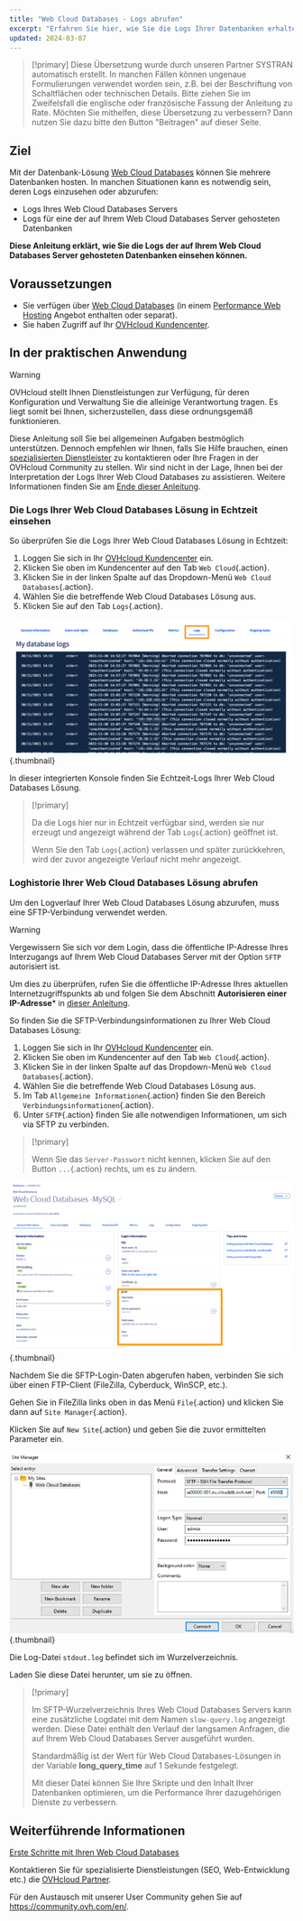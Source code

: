 ```yaml
---
title: "Web Cloud Databases - Logs abrufen"
excerpt: "Erfahren Sie hier, wie Sie die Logs Ihrer Datenbanken erhalten, die auf Ihrem Web Cloud Databases Server gehostet werden"
updated: 2024-03-07
---
```


> [!primary]
> Diese Übersetzung wurde durch unseren Partner SYSTRAN automatisch erstellt. In manchen Fällen können ungenaue Formulierungen verwendet worden sein, z.B. bei der Beschriftung von Schaltflächen oder technischen Details. Bitte ziehen Sie im Zweifelsfall die englische oder französische Fassung der Anleitung zu Rate. Möchten Sie mithelfen, diese Übersetzung zu verbessern? Dann nutzen Sie dazu bitte den Button "Beitragen" auf dieser Seite.
>

## Ziel

Mit der Datenbank-Lösung [Web Cloud Databases](https://www.ovhcloud.com/de/web-cloud/databases/) können Sie mehrere Datenbanken hosten. In manchen Situationen kann es notwendig sein, deren Logs einzusehen oder abzurufen:

- Logs Ihres Web Cloud Databases Servers
- Logs für eine der auf Ihrem Web Cloud Databases Server gehosteten Datenbanken

**Diese Anleitung erklärt, wie Sie die Logs der auf Ihrem Web Cloud Databases Server gehosteten Datenbanken einsehen können.**

## Voraussetzungen

- Sie verfügen über [Web Cloud Databases](https://www.ovhcloud.com/de/web-cloud/databases/) (in einem [Performance Web Hosting](https://www.ovhcloud.com/de/web-hosting/) Angebot enthalten oder separat).
- Sie haben Zugriff auf Ihr [OVHcloud Kundencenter](https://www.ovh.com/auth/?action=gotomanager&from=https://www.ovh.de/&ovhSubsidiary=de).

## In der praktischen Anwendung

> [!warning]
> OVHcloud stellt Ihnen Dienstleistungen zur Verfügung, für deren Konfiguration und Verwaltung Sie die alleinige Verantwortung tragen. Es liegt somit bei Ihnen, sicherzustellen, dass diese ordnungsgemäß funktionieren.
>
> Diese Anleitung soll Sie bei allgemeinen Aufgaben bestmöglich unterstützen. Dennoch empfehlen wir Ihnen, falls Sie Hilfe brauchen, einen [spezialisierten Dienstleister](https://partner.ovhcloud.com/de/directory/) zu kontaktieren oder Ihre Fragen in der OVHcloud Community zu stellen. Wir sind nicht in der Lage, Ihnen bei der Interpretation der Logs Ihrer Web Cloud Databases zu assistieren. Weitere Informationen finden Sie am [Ende dieser Anleitung](#go-further).
>

### Die Logs Ihrer Web Cloud Databases Lösung in Echtzeit einsehen

So überprüfen Sie die Logs Ihrer Web Cloud Databases Lösung in Echtzeit:

1. Loggen Sie sich in Ihr [OVHcloud Kundencenter](https://www.ovh.com/auth/?action=gotomanager&from=https://www.ovh.de/&ovhSubsidiary=de) ein.
2. Klicken Sie oben im Kundencenter auf den Tab `Web Cloud`{.action}.
3. Klicken Sie in der linken Spalte auf das Dropdown-Menü `Web Cloud Databases`{.action}.
4. Wählen Sie die betreffende Web Cloud Databases Lösung aus.
5. Klicken Sie auf den Tab `Logs`{.action}.

![Web Cloud Databases](images/tab-with-logs.png){.thumbnail}

In dieser integrierten Konsole finden Sie Echtzeit-Logs Ihrer Web Cloud Databases Lösung.

> [!primary]
>
> Da die Logs hier nur in Echtzeit verfügbar sind, werden sie nur erzeugt und angezeigt während der Tab `Logs`{.action} geöffnet ist.
>
> Wenn Sie den Tab `Logs`{.action} verlassen und später zurückkehren, wird der zuvor angezeigte Verlauf nicht mehr angezeigt.
>

### Loghistorie Ihrer Web Cloud Databases Lösung abrufen

Um den Logverlauf Ihrer Web Cloud Databases Lösung abzurufen, muss eine SFTP-Verbindung verwendet werden.

> [!warning]
>
> Vergewissern Sie sich vor dem Login, dass die öffentliche IP-Adresse Ihres Interzugangs auf Ihrem Web Cloud Databases Server mit der Option `SFTP` autorisiert ist.
>
> Um dies zu überprüfen, rufen Sie die öffentliche IP-Adresse Ihres aktuellen Internetzugriffspunkts ab und folgen Sie dem Abschnitt **Autorisieren einer IP-Adresse*** in [dieser Anleitung](/pages/web_cloud/web_cloud_databases/starting_with_clouddb).
>

So finden Sie die SFTP-Verbindungsinformationen zu Ihrer Web Cloud Databases Lösung:

1. Loggen Sie sich in Ihr [OVHcloud Kundencenter](https://www.ovh.com/auth/?action=gotomanager&from=https://www.ovh.de/&ovhSubsidiary=de) ein.
2. Klicken Sie oben im Kundencenter auf den Tab `Web Cloud`{.action}.
3. Klicken Sie in der linken Spalte auf das Dropdown-Menü `Web Cloud Databases`{.action}.
4. Wählen Sie die betreffende Web Cloud Databases Lösung aus.
5. Im Tab `Allgemeine Informationen`{.action} finden Sie den Bereich `Verbindungsinformationen`{.action}.
6. Unter `SFTP`{.action} finden Sie alle notwendigen Informationen, um sich via SFTP zu verbinden.

> [!primary]
>
> Wenn Sie das `Server-Passwort` nicht kennen, klicken Sie auf den Button `...`{.action} rechts, um es zu ändern.
>

![Web Cloud Databases](images/sftp-login.png){.thumbnail}

Nachdem Sie die SFTP-Login-Daten abgerufen haben, verbinden Sie sich über einen FTP-Client (FileZilla, Cyberduck, WinSCP, etc.).

Gehen Sie in FileZilla links oben in das Menü `File`{.action} und klicken Sie dann auf `Site Manager`{.action}.

Klicken Sie auf `New Site`{.action} und geben Sie die zuvor ermittelten Parameter ein.

![Web Cloud Databases](images/site-manager.png){.thumbnail}

Die Log-Datei `stdout.log` befindet sich im Wurzelverzeichnis.

Laden Sie diese Datei herunter, um sie zu öffnen.

> [!primary]
>
> Im SFTP-Wurzelverzeichnis Ihres Web Cloud Databases Servers kann eine zusätzliche Logdatei mit dem Namen `slow-query.log` angezeigt werden.
> Diese Datei enthält den Verlauf der langsamen Anfragen, die auf Ihrem Web Cloud Databases Server ausgeführt wurden. 
> 
> Standardmäßig ist der Wert für Web Cloud Databases-Lösungen in der Variable **long_query_time** auf 1 Sekunde festgelegt.
> 
> Mit dieser Datei können Sie Ihre Skripte und den Inhalt Ihrer Datenbanken optimieren, um die Performance Ihrer dazugehörigen Dienste zu verbessern.
>

## Weiterführende Informationen <a name="go-further"></a>

[Erste Schritte mit Ihren Web Cloud Databases](/pages/web_cloud/web_cloud_databases/starting_with_clouddb)
 
Kontaktieren Sie für spezialisierte Dienstleistungen (SEO, Web-Entwicklung etc.) die [OVHcloud Partner](https://partner.ovhcloud.com/de/directory/).
 
Für den Austausch mit unserer User Community gehen Sie auf <https://community.ovh.com/en/>.
